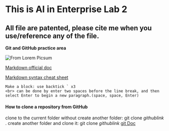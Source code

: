 # This is AI in Enterprise Lab 2
## All file are patented, please cite me when you use/reference any of the file.

**Git and GitHub practice area**  

![From Lorem Picsum](https://picsum.photos/200)  

[Markdown official doc](https://docs.github.com/en/get-started/writing-on-github/getting-started-with-writing-and-formatting-on-github/basic-writing-and-formatting-syntax)  

[Markdown syntax cheat sheet](https://enterprise.github.com/downloads/en/markdown-cheatsheet.pdf)

```
Make a block: use backtick ` x3  
<br> can be done by enter two spaces before the line break, and then select Enter to begin a new paragraph.(space, space, Enter)
```  

#### How to clone a repository from GitHub
clone to the current folder without create another folder: git clone *githublink* . 
create another folder and clone it: git clone *githublink* 
[git Doc](https://git-scm.com/book/en/v2/Git-Basics-Getting-a-Git-Repository)





